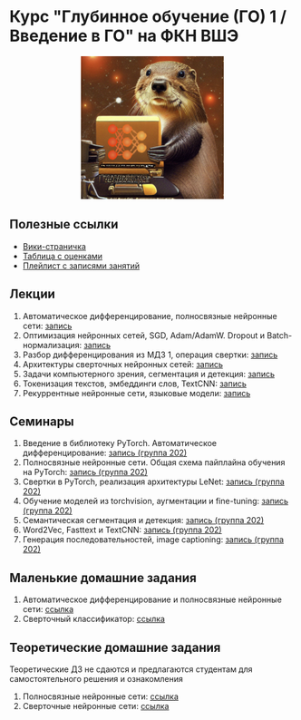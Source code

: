 # Курс "Глубинное обучение (ГО) 1 / Введение в ГО" на ФКН ВШЭ

<p align="center">
  <img src="image.png" width="50%"/>
</p>

## Полезные ссылки

* [Вики-страничка](http://wiki.cs.hse.ru/Глубинное_обучение_1_22/23)
* [Таблица с оценками](https://docs.google.com/spreadsheets/d/1GUChnaG3M9zVVY-p8qtgsYrLas43w__BxrnyobNGctw/edit?usp=sharing)
* [Плейлист с записями занятий](https://www.youtube.com/playlist?list=PLEwK9wdS5g0onnKgvKxuUJN1Ojchl9Q9P)

## Лекции

1. Автоматическое дифференцирование, полносвязные нейронные сети: [запись](https://www.youtube.com/watch?v=g552oCpg-NE&list=PLEwK9wdS5g0onnKgvKxuUJN1Ojchl9Q9P&index=1&t=1756s&ab_channel=ФКНВШЭ—дистанционныезанятия)
2. Оптимизация нейронных сетей, SGD, Adam/AdamW. Dropout и Batch-нормализация: [запись](https://www.youtube.com/watch?v=O9JV_Kgd31E&list=PLEwK9wdS5g0onnKgvKxuUJN1Ojchl9Q9P&index=3&t=1939s&ab_channel=ФКНВШЭ—дистанционныезанятия)
3. Разбор дифференцирования из МДЗ 1, операция свертки: [запись](https://youtu.be/xa69n0yCid8)
4. Архитектуры сверточных нейронных сетей: [запись](https://youtu.be/5S5HpbDm7eA)
5. Задачи компьютерного зрения, сегментация и детекция: [запись](https://youtu.be/gJfDJoLEZIY)
6. Токенизация текстов, эмбеддинги слов, TextCNN: [запись](https://youtu.be/WihC2R5lNmg)
7. Рекуррентные нейронные сети, языковые модели: [запись](https://youtu.be/Ysj4i2S0D6c)

## Семинары

1. Введение в библиотеку PyTorch. Автоматическое дифференцирование: [запись (группа 202)](https://www.youtube.com/watch?v=j6JxUpGaav4&list=PLEwK9wdS5g0onnKgvKxuUJN1Ojchl9Q9P&index=2&t=3s&ab_channel=ФКНВШЭ—дистанционныезанятия)
2. Полносвязные нейронные сети. Общая схема пайплайна обучения на PyTorch: [запись (группа 202)](https://www.youtube.com/watch?v=LZQVBuzttjM&list=PLEwK9wdS5g0onnKgvKxuUJN1Ojchl9Q9P&index=4&t=1799s&ab_channel=ФКНВШЭ—дистанционныезанятия)
3. Свертки в PyTorch, реализация архитектуры LeNet: [запись (группа 202)](https://youtu.be/C.CCiGacZAVo)
4. Обучение моделей из torchvision, аугментации и fine-tuning: [запись (группа 202)](https://youtu.be/1wCd23p2l98)
5. Семантическая сегментация и детекция: [запись (группа 202)](https://youtu.be/NSNYSEYAHa8)
6. Word2Vec, Fasttext и TextCNN: [запись (группа 202)](https://youtu.be/2r67B1sPlDU)
7. Генерация последовательностей, image captioning: [запись (группа 202)](https://youtu.be/-KdvXtUhwEk)

## Маленькие домашние задания

1. Автоматическое дифференцирование и полносвязные нейронные сети: [ссылка](https://github.com/isadrtdinov/intro-to-dl-hse/tree/2022-2023/homeworks-small/shw-01-mlp)
2. Сверточный классификатор: [ссылка](https://github.com/isadrtdinov/intro-to-dl-hse/blob/2022-2023/homeworks-small/shw-02-cnn.ipynb)

## Теоретические домашние задания

Теоретические ДЗ не сдаются и предлагаются студентам для самостоятельного решения и ознакомления

1. Полносвязные нейронные сети: [ссылка](https://github.com/isadrtdinov/intro-to-dl-hse/blob/2022-2023/homeworks-theory/thw-01-mlp.pdf)
2. Сверточные нейронные сети: [ссылка](https://github.com/isadrtdinov/intro-to-dl-hse/blob/2022-2023/homeworks-theory/thw-02-cnn.pdf)
